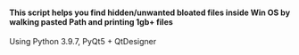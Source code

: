 <h4>This script helps you find hidden/unwanted bloated files inside Win OS by walking pasted Path and printing 1gb+ files</h4>


Using Python 3.9.7, PyQt5 + QtDesigner
